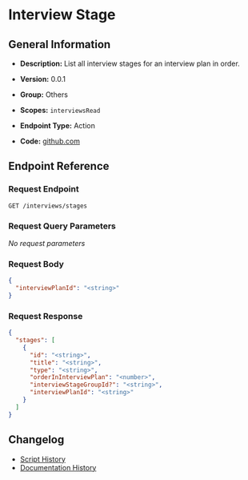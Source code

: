 <!-- BEGIN GENERATED CONTENT -->
# Interview Stage

## General Information

- **Description:** List all interview stages for an interview plan in order.

- **Version:** 0.0.1
- **Group:** Others
- **Scopes:** `interviewsRead`
- **Endpoint Type:** Action
- **Code:** [github.com](https://github.com/NangoHQ/integration-templates/tree/main/integrations/ashby/actions/interview-stage.ts)


## Endpoint Reference

### Request Endpoint

`GET /interviews/stages`

### Request Query Parameters

_No request parameters_

### Request Body

```json
{
  "interviewPlanId": "<string>"
}
```

### Request Response

```json
{
  "stages": [
    {
      "id": "<string>",
      "title": "<string>",
      "type": "<string>",
      "orderInInterviewPlan": "<number>",
      "interviewStageGroupId?": "<string>",
      "interviewPlanId": "<string>"
    }
  ]
}
```

## Changelog

- [Script History](https://github.com/NangoHQ/integration-templates/commits/main/integrations/ashby/actions/interview-stage.ts)
- [Documentation History](https://github.com/NangoHQ/integration-templates/commits/main/integrations/ashby/actions/interview-stage.md)

<!-- END  GENERATED CONTENT -->

